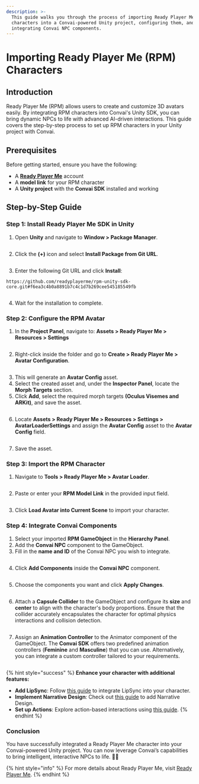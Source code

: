 ```yaml
---
description: >-
  This guide walks you through the process of importing Ready Player Me (RPM)
  characters into a Convai-powered Unity project, configuring them, and
  integrating Convai NPC components.
---
```


# Importing Ready Player Me (RPM) Characters

## **Introduction**

Ready Player Me (RPM) allows users to create and customize 3D avatars easily. By integrating RPM characters into Convai's Unity SDK, you can bring dynamic NPCs to life with advanced AI-driven interactions. This guide covers the step-by-step process to set up RPM characters in your Unity project with Convai.

## **Prerequisites**

Before getting started, ensure you have the following:

* A [**Ready Player Me**](https://readyplayer.me/) account
* A **model link** for your RPM character
* A **Unity project** with the **Convai SDK** installed and working

## Step-by-Step Guide

### Step 1: Install Ready Player Me SDK in Unity

1. Open **Unity** and navigate to **Window > Package Manager**.

<figure><img src="../../.gitbook/assets/Untitled (30).png" alt=""><figcaption></figcaption></figure>

2. Click the **(+)** icon and select **Install Package from Git URL**.

<figure><img src="../../.gitbook/assets/Untitled (31).png" alt=""><figcaption></figcaption></figure>

3. Enter the following Git URL and click **Install**:

&#x20;`https://github.com/readyplayerme/rpm-unity-sdk-core.git#f6ea3c4b0a8891b7c4c1d7b269cee545185549fb`&#x20;

<figure><img src="../../.gitbook/assets/Screenshot 2025-03-23 034148.png" alt=""><figcaption></figcaption></figure>

4. Wait for the installation to complete.

### Step 2: Configure the RPM Avatar

1. In the **Project Panel**, navigate to: **Assets > Ready Player Me > Resources > Settings**

<figure><img src="../../.gitbook/assets/Untitled (33).png" alt=""><figcaption></figcaption></figure>

2. Right-click inside the folder and go to **Create > Ready Player Me > Avatar Configuration**.

<figure><img src="../../.gitbook/assets/Untitled (34).png" alt=""><figcaption></figcaption></figure>

3. This will generate an **Avatar Config** asset.
4. Select the created asset and, under the **Inspector Panel**, locate the **Morph Targets** section.
5. Click **Add**, select the required morph targets **(Oculus Visemes and ARKit)**, and save the asset.

<figure><img src="../../.gitbook/assets/Screenshot 2025-03-24 160022.png" alt=""><figcaption></figcaption></figure>

6. Locate **Assets > Ready Player Me > Resources > Settings > AvatarLoaderSettings** and assign the **Avatar Config** asset to the **Avatar Config** field.

<figure><img src="../../.gitbook/assets/Untitled (36).png" alt=""><figcaption></figcaption></figure>

7. Save the asset.

### Step 3: Import the RPM Character

1. Navigate to **Tools > Ready Player Me > Avatar Loader**.

<figure><img src="../../.gitbook/assets/Untitled (37).png" alt=""><figcaption></figcaption></figure>

2. Paste or enter your **RPM Model Link** in the provided input field.

<figure><img src="../../.gitbook/assets/Untitled (38).png" alt=""><figcaption></figcaption></figure>

3. Click **Load Avatar into Current Scene** to import your character.

### Step 4: Integrate Convai Components

1. Select your imported **RPM GameObject** in the **Hierarchy Panel**.
2. Add the **Convai NPC** component to the GameObject.
3. Fill in the **name and ID** of the Convai NPC you wish to integrate.

<figure><img src="../../.gitbook/assets/Untitled (39).png" alt=""><figcaption></figcaption></figure>

4. Click **Add Components** inside the **Convai NPC** component.

<figure><img src="../../.gitbook/assets/Untitled (40).png" alt=""><figcaption></figcaption></figure>

5. Choose the components you want and click **Apply Changes**.

<figure><img src="../../.gitbook/assets/Untitled (41).png" alt=""><figcaption></figcaption></figure>

6. Attach a **Capsule Collider** to the GameObject and configure its **size** and **center** to align with the character's body proportions. Ensure that the collider accurately encapsulates the character for optimal physics interactions and collision detection.

<figure><img src="../../.gitbook/assets/image (428).png" alt=""><figcaption></figcaption></figure>

7. Assign an **Animation Controller** to the Animator component of the GameObject. The **Convai SDK** offers two predefined animation controllers (**Feminine** and **Masculine**) that you can use. Alternatively, you can integrate a custom controller tailored to your requirements.

<figure><img src="../../.gitbook/assets/image (429).png" alt=""><figcaption></figcaption></figure>

{% hint style="success" %}
**Enhance your character with additional features:**

* **Add LipSync**: Follow [this guide](adding-lip-sync-to-your-character.md) to integrate LipSync into your character.
* **Implement Narrative Design**: Check out [this guide](adding-narrative-design-to-your-character/) to add Narrative Design.
* **Set up Actions**: Explore action-based interactions using [this guide](adding-actions-to-your-character.md).
{% endhint %}

### Conclusion

You have successfully integrated a Ready Player Me character into your Convai-powered Unity project. You can now leverage Convai’s capabilities to bring intelligent, interactive NPCs to life. :tada::sunglasses:

{% hint style="info" %}
For more details about Ready Player Me, visit [Ready Player Me](https://docs.readyplayer.me/ready-player-me/integration-guides/unity).
{% endhint %}
